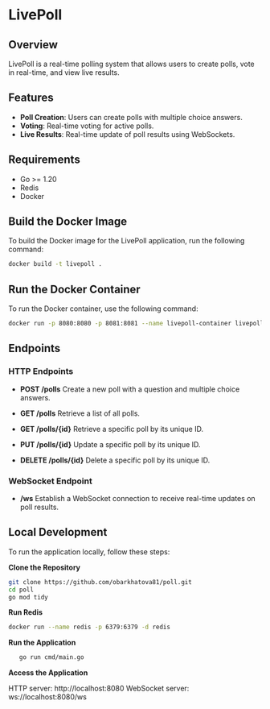 # LivePoll

## Overview

LivePoll is a real-time polling system that allows users to create polls, vote in real-time, and view live results.

## Features

- **Poll Creation**: Users can create polls with multiple choice answers.
- **Voting**: Real-time voting for active polls.
- **Live Results**: Real-time update of poll results using WebSockets.

## Requirements

- Go >= 1.20
- Redis
- Docker


## Build the Docker Image

To build the Docker image for the LivePoll application, run the following command:

```bash
docker build -t livepoll .
```

## Run the Docker Container

To run the Docker container, use the following command:

```bash
docker run -p 8080:8080 -p 8081:8081 --name livepoll-container livepoll
```

## Endpoints

### HTTP Endpoints

- **POST /polls**
  Create a new poll with a question and multiple choice answers.

- **GET /polls**
  Retrieve a list of all polls.

- **GET /polls/{id}**
  Retrieve a specific poll by its unique ID.

- **PUT /polls/{id}**
  Update a specific poll by its unique ID.

- **DELETE /polls/{id}**
  Delete a specific poll by its unique ID.

### WebSocket Endpoint

- **/ws**
  Establish a WebSocket connection to receive real-time updates on poll results.

## Local Development

To run the application locally, follow these steps:

**Clone the Repository**
   ```sh
   git clone https://github.com/obarkhatova81/poll.git
   cd poll
   go mod tidy
```
**Run Redis**
   ```sh
   docker run --name redis -p 6379:6379 -d redis
  ```
    
**Run the Application**
```sh
   go run cmd/main.go
  ```

**Access the Application**

HTTP server: http://localhost:8080
WebSocket server: ws://localhost:8080/ws

